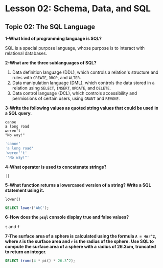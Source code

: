 # Lesson 02: Schema, Data, and SQL

## Topic 02: The SQL Language

**1-What kind of programming language is SQL?**

SQL is a special purpose language, whose purpose is to interact with relational databases.

**2-What are the three sublanguages of SQL?**

1. Data definition language (DDL), which controls a relation's structure and rules with `CREATE`, `DROP`, and `ALTER`.
2. Data manipulation language (DML), which controls the data stored in a relation using `SELECT`, `INSERT`, `UPDATE`, and `DELETE`.
3. Data control language (DCL), which controls accessibility and permissions of certain users, using `GRANT` and `REVOKE`.

**3-Write the following values as quoted string values that could be used in a SQL query.**
```
canoe
a long road
weren't
"No way!"
```
```sql
'canoe'
'a long road'
'weren''t'
'"No way!"'
```
**4-What operator is used to concatenate strings?**

`||`

**5-What function returns a lowercased version of a string? Write a SQL statement using it.**

`lower()`

```sql
SELECT lower('AbC');
```

**6-How does the `psql` console display true and false values?**

`t` and `f`

**7-The surface area of a sphere is calculated using the formula `A = 4πr^2`, where `A` is the surface area and `r` is the radius of the sphere.**
**Use SQL to compute the surface area of a sphere with a radius of 26.3cm, truncated to return an integer.**

```sql
SELECT trunc(4 * pi() * 26.3^2);
```
